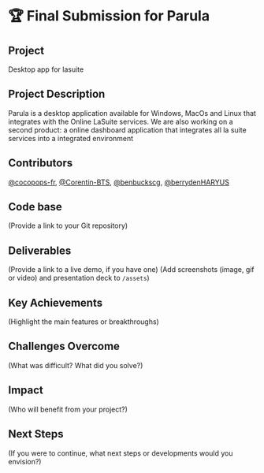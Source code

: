 # 🏆 Final Submission for Parula

## Project
Desktop app for lasuite

## Project Description
Parula is a desktop application available for Windows, MacOs and Linux that integrates with the Online LaSuite services. We are also working on a second product: a online dashboard application that integrates all la suite services into a integrated environment


## Contributors
<a href="https://github.com/cocopops-fr">@cocopops-fr</a>, <a href="https://github.com/Corentin-BTS">@Corentin-BTS</a>, <a href="https://github.com/benbuckscg">@benbuckscg</a>, <a href="https://github.com/berrydenHARYUS">@berrydenHARYUS</a>

## Code base
(Provide a link to your Git repository)

## Deliverables 
(Provide a link to a live demo, if you have one)
(Add screenshots (image, gif or video) and presentation deck to `/assets`)

## Key Achievements
(Highlight the main features or breakthroughs)

## Challenges Overcome
(What was difficult? What did you solve?)

## Impact
(Who will benefit from your project?)

## Next Steps
(If you were to continue, what next steps or developments would you envision?)
